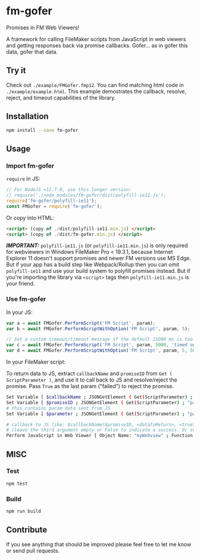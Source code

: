 # fm-gofer

Promises in FM Web Viewers!

A framework for calling FileMaker scripts from JavaScript in web viewers and getting responses back via promise callbacks. Gofer... as in gofer this data, gofer that data.

## Try it

Check out `./example/FMGofer.fmp12`. You can find matching html code in `./example/example.html`. This example demostrates the callback, resolve, reject, and timeout capabilities of the library.

## Installation

```bash
npm install --save fm-gofer
```

## Usage

### Import fm-gofer

`require` in JS:

```javascript
// For NodeJS <12.7.0, use this longer version:
// require('./node_modules/fm-gofer/dist/polyfill-ie11.js');
require('fm-gofer/polyfill-ie11');
const FMGofer = require('fm-gofer');
```

Or copy into HTML:

```html
<script> (copy of ./dist/polyfill-ie11.min.js) </script>
<script> (copy of ./dist/fm-gofer.min.js) </script>
```

***IMPORTANT:*** `polyfill-ie11.js` (or `polyfill-ie11.min.js`) is only required for webviewers in Windows FileMaker Pro < 19.3.1, because Internet Explorer 11 doesn't support promises and newer FM versions use MS Edge. But if your app has a build step like Webpack/Rollup then you can omit `polyfill-ie11` and use your build system to polyfill promises instead. But if you're importing the library via `<script>` tags then `polyfill-ie11.min.js` is your friend.

### Use fm-gofer

In your JS:

```javascript
var a = await FMGofer.PerformScript('FM Script', param);
var b = await FMGofer.PerformScriptWithOption('FM Script', param, 5);

// Set a custom timeout/timeout message if the default 15000 ms is too long
var c = await FMGofer.PerformScript('FM Script', param, 5000, 'timed out!');
var d = await FMGofer.PerformScriptWithOption('FM Script', param, 5, 5000, 'timed out!');
```

In your FileMaker script:

To return data to JS, extract `callbackName` and `promiseID` from `Get ( ScriptParameter )`, and use it to call back to JS and resolve/reject the promise. Pass `True` as the last param ("failed") to reject the promise.

```bash
Set Variable [ $callbackName ; JSONGetElement ( Get(ScriptParameter) ; "callbackName" ) ]
Set Variable [ $promiseID ; JSONGetElement ( Get(ScriptParameter) ; "promiseID" ) ]
# this contains param data sent from JS
Set Variable [ $parameter ; JSONGetElement ( Get(ScriptParameter) ; "parameter" ) ]

# callback to JS like: $callbackName($promiseID, <dataToReturn>, <trueToReject>)
# (leave the third argument empty or False to indicate a success. Or set to True to indicate an error)
Perform JavaScript in Web Viewer [ Object Name: "myWebview" ; Function Name: $callbackName ; Parameters: $promiseID, 'Success! Hello from FM!' ]
```

## MISC

### Test

```bash
npm test
```

### Build

```bash
npm run build
```

## Contribute

If you see anything that should be improved please feel free to let me know or send pull requests.

